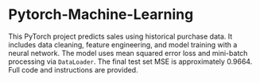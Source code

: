 # Pytorch-Machine-Learning
This PyTorch project predicts sales using historical purchase data. It includes data cleaning, feature engineering, and model training with a neural network. The model uses mean squared error loss and mini-batch processing via `DataLoader`. The final test set MSE is approximately 0.9664. Full code and instructions are provided.

